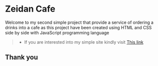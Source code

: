 # Zeidan Cafe
Welcome to my second simple project that provide a service of ordering a drinks into a cafe as this project have been created using HTML and CSS side by side with JavaScript programming language

>* If you are interested into my simple site kindly visit [This link](https://issazeidan.github.io/Caffe-Z/)

## Thank you